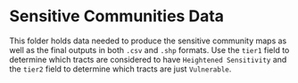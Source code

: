 # Sensitive Communities Data

This folder holds data needed to produce the sensitive community maps as well as the final outputs in both `.csv` and `.shp` formats. Use the `tier1` field to determine which tracts are considered to have `Heightened Sensitivity` and the `tier2` field to determine which tracts are just `Vulnerable`. 